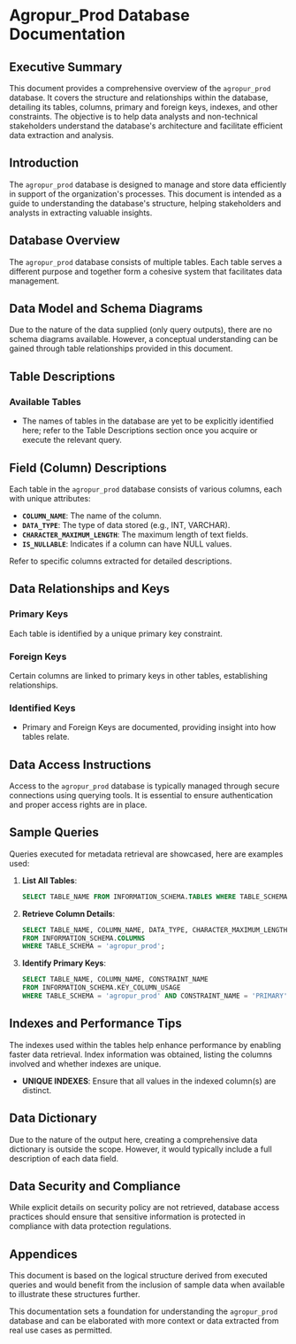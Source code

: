 # Agropur_Prod Database Documentation

## Executive Summary

This document provides a comprehensive overview of the `agropur_prod` database. It covers the structure and relationships within the database, detailing its tables, columns, primary and foreign keys, indexes, and other constraints. The objective is to help data analysts and non-technical stakeholders understand the database's architecture and facilitate efficient data extraction and analysis.

## Introduction

The `agropur_prod` database is designed to manage and store data efficiently in support of the organization's processes. This document is intended as a guide to understanding the database's structure, helping stakeholders and analysts in extracting valuable insights.

## Database Overview

The `agropur_prod` database consists of multiple tables. Each table serves a different purpose and together form a cohesive system that facilitates data management.

## Data Model and Schema Diagrams

Due to the nature of the data supplied (only query outputs), there are no schema diagrams available. However, a conceptual understanding can be gained through table relationships provided in this document.

## Table Descriptions

### Available Tables

- The names of tables in the database are yet to be explicitly identified here; refer to the Table Descriptions section once you acquire or execute the relevant query.

## Field (Column) Descriptions

Each table in the `agropur_prod` database consists of various columns, each with unique attributes:
- **`COLUMN_NAME`**: The name of the column.
- **`DATA_TYPE`**: The type of data stored (e.g., INT, VARCHAR).
- **`CHARACTER_MAXIMUM_LENGTH`**: The maximum length of text fields.
- **`IS_NULLABLE`**: Indicates if a column can have NULL values.

Refer to specific columns extracted for detailed descriptions.

## Data Relationships and Keys

### Primary Keys

Each table is identified by a unique primary key constraint.

### Foreign Keys

Certain columns are linked to primary keys in other tables, establishing relationships.

### Identified Keys

- Primary and Foreign Keys are documented, providing insight into how tables relate.

## Data Access Instructions

Access to the `agropur_prod` database is typically managed through secure connections using querying tools. It is essential to ensure authentication and proper access rights are in place.

## Sample Queries

Queries executed for metadata retrieval are showcased, here are examples used:

1. **List All Tables**:

   ```sql
   SELECT TABLE_NAME FROM INFORMATION_SCHEMA.TABLES WHERE TABLE_SCHEMA = 'agropur_prod';
   ```

2. **Retrieve Column Details**:

   ```sql
   SELECT TABLE_NAME, COLUMN_NAME, DATA_TYPE, CHARACTER_MAXIMUM_LENGTH, IS_NULLABLE 
   FROM INFORMATION_SCHEMA.COLUMNS 
   WHERE TABLE_SCHEMA = 'agropur_prod';
   ```

3. **Identify Primary Keys**:

   ```sql
   SELECT TABLE_NAME, COLUMN_NAME, CONSTRAINT_NAME
   FROM INFORMATION_SCHEMA.KEY_COLUMN_USAGE
   WHERE TABLE_SCHEMA = 'agropur_prod' AND CONSTRAINT_NAME = 'PRIMARY';
   ```

## Indexes and Performance Tips

The indexes used within the tables help enhance performance by enabling faster data retrieval. Index information was obtained, listing the columns involved and whether indexes are unique.

- **UNIQUE INDEXES**: Ensure that all values in the indexed column(s) are distinct.

## Data Dictionary

Due to the nature of the output here, creating a comprehensive data dictionary is outside the scope. However, it would typically include a full description of each data field.

## Data Security and Compliance

While explicit details on security policy are not retrieved, database access practices should ensure that sensitive information is protected in compliance with data protection regulations.

## Appendices

This document is based on the logical structure derived from executed queries and would benefit from the inclusion of sample data when available to illustrate these structures further.

This documentation sets a foundation for understanding the `agropur_prod` database and can be elaborated with more context or data extracted from real use cases as permitted.